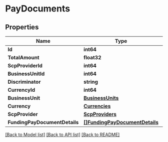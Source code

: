 # PayDocuments

## Properties

Name | Type | Description | Notes
------------ | ------------- | ------------- | -------------
**Id** | **int64** |  | 
**TotalAmount** | **float32** |  | 
**ScpProviderId** | **int64** |  | [optional] 
**BusinessUnitId** | **int64** |  | [optional] 
**Discriminator** | **string** |  | [optional] 
**CurrencyId** | **int64** |  | [optional] 
**BusinessUnit** | [**BusinessUnits**](BusinessUnits.md) |  | [optional] 
**Currency** | [**Currencies**](Currencies.md) |  | [optional] 
**ScpProvider** | [**ScpProviders**](ScpProviders.md) |  | [optional] 
**FundingPayDocumentDetails** | [**[]FundingPayDocumentDetails**](FundingPayDocumentDetails.md) |  | [optional] 

[[Back to Model list]](../README.md#documentation-for-models) [[Back to API list]](../README.md#documentation-for-api-endpoints) [[Back to README]](../README.md)



